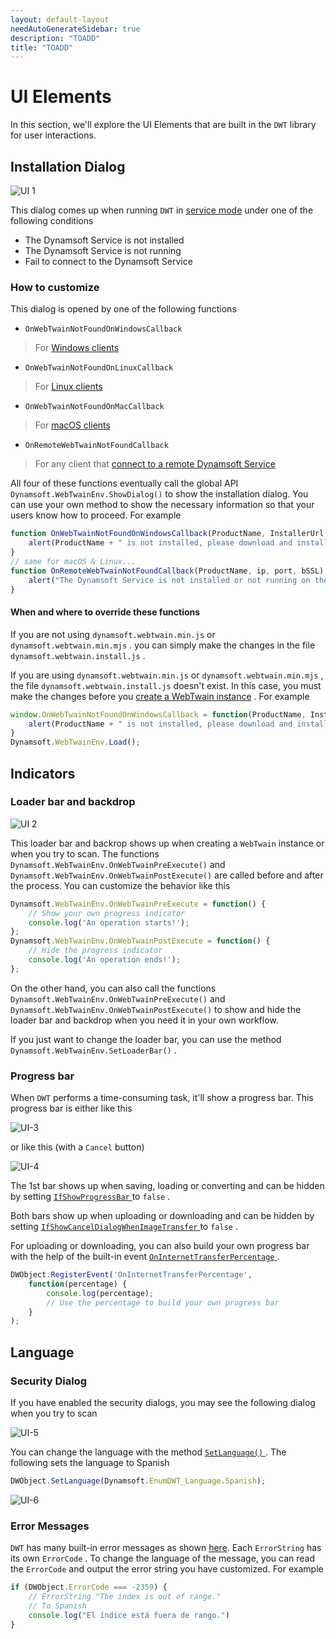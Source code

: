 ```yaml
---
layout: default-layout
needAutoGenerateSidebar: true
description: "TOADD"
title: "TOADD"
---
```


# UI Elements

In this section, we'll explore the UI Elements that are built in the `DWT` library for user interactions.

## Installation Dialog

![UI 1]({{site.assets}}imgs/UI-1.png)

This dialog comes up when running `DWT` in [service mode]({{site.indepth}}features/initialize.html#service-mode) under one of the following conditions

* The Dynamsoft Service is not installed
* The Dynamsoft Service is not running
* Fail to connect to the Dynamsoft Service

### How to customize

This dialog is opened by one of the following functions

* `OnWebTwainNotFoundOnWindowsCallback`
> For [Windows clients]({{site.getstarted}}platform.html#browsers-on-windows) 

* `OnWebTwainNotFoundOnLinuxCallback`
> For [Linux clients]({{site.getstarted}}platform.html#browsers-on-linux) 

* `OnWebTwainNotFoundOnMacCallback`
> For [macOS clients]({{site.getstarted}}platform.html#browsers-on-macos) 

* `OnRemoteWebTwainNotFoundCallback`
> For any client that [connect to a remote Dynamsoft Service]({{site.indepth}}features/input.html#how-to-enable-remote-scan)

All four of these functions eventually call the global API `Dynamsoft.WebTwainEnv.ShowDialog()` to show the installation dialog. You can use your own method to show the necessary information so that your users know how to proceed. For example

``` javascript
function OnWebTwainNotFoundOnWindowsCallback(ProductName, InstallerUrl, bHTML5, bIE, bSafari, bSSL, strIEVersion) {
    alert(ProductName + " is not installed, please download and install it from " + InstallerUrl);
}
// same for macOS & Linux...
function OnRemoteWebTwainNotFoundCallback(ProductName, ip, port, bSSL) {
    alert("The Dynamsoft Service is not installed or not running on the machine with IP" + ip);
}
```

#### When and where to override these functions

If you are not using `dynamsoft.webtwain.min.js` or `dynamsoft.webtwain.min.mjs` . you can simply make the changes in the file `dynamsoft.webtwain.install.js` .

If you are using `dynamsoft.webtwain.min.js` or `dynamsoft.webtwain.min.mjs` , the file `dynamsoft.webtwain.install.js` doesn't exist. In this case, you must make the changes before you [create a WebTwain instance]({{site.indepth}}features/initialize.html#creating-the-webtwain-instance) . For example

``` javascript
window.OnWebTwainNotFoundOnWindowsCallback = function(ProductName, InstallerUrl, bHTML5, bIE, bSafari, bSSL, strIEVersion) {
    alert(ProductName + " is not installed, please download and install it from " + InstallerUrl);
}
Dynamsoft.WebTwainEnv.Load();
```

## Indicators

### Loader bar and backdrop

![UI 2]({{site.assets}}imgs/UI-2.png)

This loader bar and backrop shows up when creating a `WebTwain` instance or when you try to scan. The functions `Dynamsoft.WebTwainEnv.OnWebTwainPreExecute()` and `Dynamsoft.WebTwainEnv.OnWebTwainPostExecute()` are called before and after the process. You can customize the behavior like this

``` javascript
Dynamsoft.WebTwainEnv.OnWebTwainPreExecute = function() {
    // Show your own progress indicator
    console.log('An operation starts!');
};
Dynamsoft.WebTwainEnv.OnWebTwainPostExecute = function() {
    // Hide the progress indicator
    console.log('An operation ends!');
};
```

On the other hand, you can also call the functions `Dynamsoft.WebTwainEnv.OnWebTwainPreExecute()` and `Dynamsoft.WebTwainEnv.OnWebTwainPostExecute()` to show and hide the loader bar and backdrop when you need it in your own workflow.

If you just want to change the loader bar, you can use the method `Dynamsoft.WebTwainEnv.SetLoaderBar()` .

### Progress bar

When `DWT` performs a time-consuming task, it'll show a progress bar. This progress bar is either like this

![UI-3]({{site.assets}}imgs/UI-3.png)

or like this (with a `Cancel` button)

![UI-4]({{site.assets}}imgs/UI-4.png)

The 1st bar shows up when saving, loading or converting and can be hidden by setting [ `IfShowProgressBar` ]({{site.info}}api/WebTwain_IO.html#ifshowprogressbar) to `false` .

Both bars show up when uploading or downloading and can be hidden by setting  [ `IfShowCancelDialogWhenImageTransfer` ]({{site.info}}api/WebTwain_IO.html#ifshowcanceldialogwhenimagetransfer) to `false` .

For uploading or downloading, you can also build your own progress bar with the help of the built-in event [ `OnInternetTransferPercentage` ]({{site.info}}api/WebTwain_IO.html#oninternettransferpercentage). 

``` javascript
DWObject.RegisterEvent('OnInternetTransferPercentage',
    function(percentage) {
        console.log(percentage);
        // Use the percentage to build your own progress bar
    }
);
```

## Language

### Security Dialog

If you have enabled the security dialogs, you may see the following dialog when you try to scan

![UI-5]({{site.assets}}imgs/UI-5.png)

You can change the language with the method [ `SetLanguage()` ]({{site.info}}api/WebTwain_Util.html#setlanguage). The following sets the language to Spanish

``` javascript
DWObject.SetLanguage(Dynamsoft.EnumDWT_Language.Spanish);
```

![UI-6]({{site.assets}}imgs/UI-6.png)

### Error Messages

`DWT` has many built-in error messages as shown [here]({{site.info}}api/Dynamsoft_Enum.html#error-list). Each `ErrorString` has its own `ErrorCode` . To change the language of the message, you can read the `ErrorCode` and output the error string you have customized. For example

``` javascript
if (DWObject.ErrorCode === -2359) {
    // ErrorString "The index is out of range."
    // To Spanish
    console.log("El índice está fuera de rango.")
}
```
